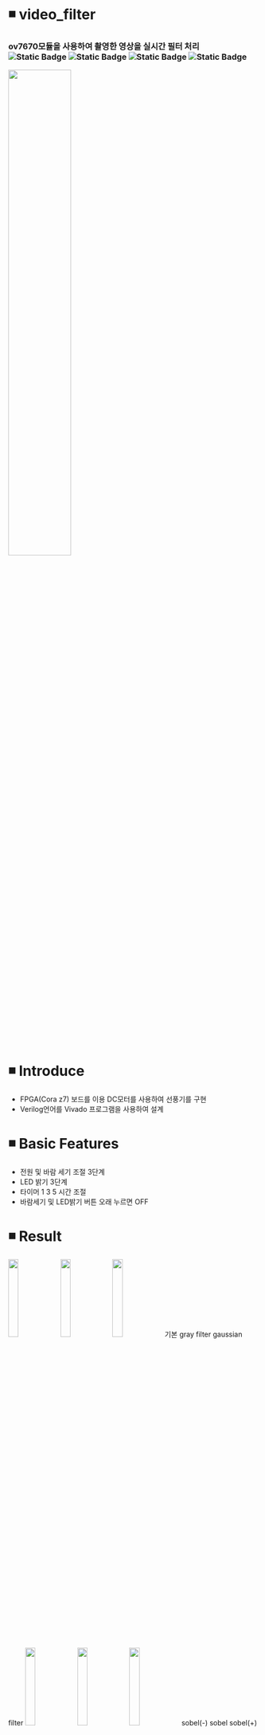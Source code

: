 # ◾ video_filter
<h3> ov7670모듈을 사용하여 촬영한 영상을 실시간 필터 처리 <img alt="Static Badge" src="https://img.shields.io/badge/Verilog-08298A"> <img alt="Static Badge" src="https://img.shields.io/badge/Vivado-F2F5A9"> <img alt="Static Badge" src="https://img.shields.io/badge/C-00599C"> <img alt="Static Badge" src="https://img.shields.io/badge/STM32-2ECCFA">  </h3>
<img src = "https://github.com/user-attachments/assets/8899ab6e-868d-42c8-b3a2-9d17f91574af" width="50%" height="50%">

# ◾ Introduce
* FPGA(Cora z7) 보드를 이용 DC모터를 사용하여 선풍기를 구현
* Verilog언어를 Vivado 프로그램을 사용하여 설계

# ◾ Basic Features
* 전원 및 바람 세기 조절 3단계
* LED 밝기 3단계
* 타이머 1 3 5 시간 조절
* 바람세기 및 LED밝기 버튼 오래 누르면 OFF

# ◾ Result
<img src = "https://github.com/user-attachments/assets/ab9abec8-197f-42a5-aea1-247d60930c00" width="20%" height="20%"> <img src = "https://github.com/user-attachments/assets/fc543efe-dd6e-4af5-a1fc-5c295609636d" width="20%" height="20%"> <img src = "https://github.com/user-attachments/assets/40cb7219-14d9-4518-bb26-55786ff2c956" width="20%" height="20%">
기본 gray filter gaussian filter
<img src = "https://github.com/user-attachments/assets/5aa2380d-f92d-4078-8f9b-177d08ad660f" width="20%" height="20%"> <img src = "https://github.com/user-attachments/assets/683e49a2-b767-4d8a-bff9-e8466f891f99" width="20%" height="20%"> <img src = "https://github.com/user-attachments/assets/9b464e86-3807-42c1-b598-67e6636029ed" width="20%" height="20%">
sobel(-) sobel sobel(+)

# ◾ Operation Video
* 동작 영상 : https://youtube.com/shorts/G9N37caUjqk?feature=share

# ◾ PPT
https://docs.google.com/presentation/d/18f-8hb3fsiFemCm_-nXAMFwp7X6uXBuc/edit?usp=sharing&ouid=115252002698098783286&rtpof=true&sd=true
